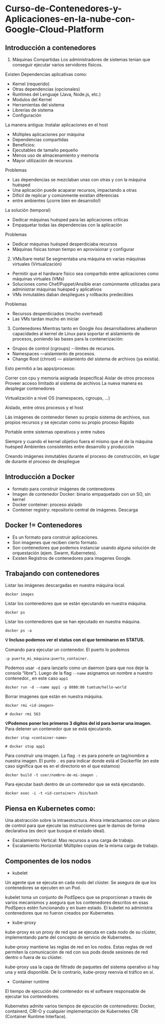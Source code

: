 # Curso-de-Contenedores-y-Aplicaciones-en-la-nube-con-Google-Cloud-Platform

## Introducción a contenedores

1. Máquinas Compartidas
   Los administradores de sistemas tenian que conseguir ejecutar varios servidores físicos.

Existen Dependencias aplicativas como:

- Kernel (requerido)
- Otras dependencias (opcionales)
- Runtimes del Lenguaje (Java, Node.js, etc.)
- Modulos del Kernel
- Herramientas del sistema
- Librerías de sistema
- Configuración

La manera antigua: Instalar aplicaciones en el host

- Múltiples aplicaciones por máquina
- Dependencias compartidas
- Beneficios:
- Ejecutables de tamaño pequeño
- Menos uso de almacenamiento y memoria
- Mayor utilización de recursos

Problemas

- Las dependencias se mezclaban unas con otras y con la máquina huésped
- Una aplicación puede acaparar recursos, impactando a otras
- Difícil de replicar y comúnmente existían diferencias
- entre ambientes (¡corre bien en desarrollo!)

La solución (temporal)

- Dedicar máquinas huésped para las aplicaciones críticas
- Empaquetar todas las dependencias con la aplicación

Problemas

- Dedicar máquinas huésped desperdiciaba recursos
- Máquinas físicas toman tiempo en aprovisionar y configurar

2. VMs/bare metal
   Se segmentaba una máquina en varias máquinas virtuales (Virtualización)

- Permitir que el hardware físico sea compartido entre aplicaciones
  como máquinas virtuales (VMs)
- Soluciones como Chef/Puppet/Ansible eran comúnmente utilizadas
  para administrar máquinas huésped y aplicativos
- VMs inmutables daban despliegues y rollbacks predecibles

Problemas

- Recursos desperdiciados (mucho overhead)
- Las VMs tardan mucho en iniciar

3.  Contenedores
    Mientras tanto en Google ños desarrolladores añadieron capacidades al kernel de Linux para soportar el aislamiento de procesos, poniendo las bases para la contenerización:

- Grupos de control (cgroups) --límites de recursos.
- Namespaces —aislamiento de procesos.
- Change Root (chroot) — aislamiento del sistema de archivos (ya existía).

Esto permitió a las apps/procesos:

Correr con cpu y memoria asignada (específica)
Aislar de otros procesos
Proveer acceso limitado al sistema de archivos
La nueva manera es desplegar contenedores

Virtualización a nivel OS (namespaces, cgroups, …)

Aislado, entre otros procesos y el host

Lás imágenes de contenedor tienen su propio sistema de archivos, sus propios recursos y se ejecutan como su propio proceso
Rápido

Portable entre sistemas operativos y entre nubes

Siempre y cuando el kernel objetivo fuera el mismo que el de la máquina huésped
Ambientes consistentes entre desarrollo y producción

Creando imágenes inmutables durante el proceso de construcción, en lugar de durante el proceso de despliegue

## Introducción a Docker

- formato para construir imágenes de contenedores
- Imagen de contenedor Docker: binario empaquetado con un SO, sin kernel
- Docker conteiner: proceso aislado
- Conteiner registry: repositorio central de imágenes. Descarga

## Docker != Contenedores

- Es un formato para construir aplicaciones.
- Son imagenes que reciben cierto formato.
- Son contenedores que podemos instanciar usando alguna solución de orquestación (ejem. Swarm, Kubernetes).
- Existen Registros de contenedores para imagenes Google.

## Trabajando con contenedores

Listar las imágenes descargadas en nuestra máquina local.

```
docker images
```

Listar los contenedores que se están ejecutando en nuestra máquina.

```
docker ps
```

Listar los contenedores que se han ejecutado en nuestra máquina.

```
docker ps -a
```

**💡 Incluso podemos ver el status con el que terminaron en STATUS.**

Comando para ejecutar un contenedor.
El puerto lo podemos

```
-p puerto_mi_máquina:puerto_container.
```

Podemos usar `-d` para lanzarlo como un daemon (para que nos deje la consola “libre”).
Luego de la flag `--name` asignamos un nombre a nuestro contenedor., en este caso `app1`

```
docker run -d --name app1 -p 8080:80 tumtum/hello-world
```

Borrar imagenes que están en nuestra máquina.

```
docker rmi <id-imagen>

# docker rmi 563
```

**💡Podemos poner los primeros 3 dígitos del id para borrar una imagen.**
Para detener un contenedor que se está ejecutando.

```
docker stop <container-name>

# docker stop app1
```

Para construir una imagen.
La flag `-t` es para ponerle un tag/nombre a nuestra imagen.
El punto `.` es para indicar donde está el Dockerfile (en este caso significa que es en el directorio en el que estamos)

```
docker build -t user/nombre-de-mi-imagen .
```

Para ejecutar bash dentro de un contenedor que se está ejecutando.

```
docker exec -i -t <id-container> /bin/bash
```

## Piensa en Kubernetes como:

Una abstracción sobre la intraestructura. Ahora interactuamos con un plano de control para que ejecute las instrucciones que le damos de forma declarativa (es decir que busque el estado ideal).

- Escalamiento Vertical: Mas recursos a una carga de trabajo.
- Escalamiento Horizontal: Múltiples copias de la misma carga de trabajo.

## Componentes de los nodos

- kubelet

Un agente que se ejecuta en cada nodo del clúster. Se asegura de que los contenedores se ejecuten en un Pod.

kubelet toma un conjunto de PodSpecs que se proporcionan a través de varios mecanismos y asegura que los contenedores descritos en esas PodSpecs estén funcionando y en buen estado. El kubelet no administra contenedores que no fueron creados por Kubernetes.

- kube-proxy

kube-proxy es un proxy de red que se ejecuta en cada nodo de su clúster, implementando parte del concepto de servicio de Kubernetes.

kube-proxy mantiene las reglas de red en los nodos. Estas reglas de red permiten la comunicación de red con sus pods desde sesiones de red dentro o fuera de su clúster.

kube-proxy usa la capa de filtrado de paquetes del sistema operativo si hay una y está disponible. De lo contrario, kube-proxy reenvía el tráfico en sí.

- Container runtime

El tiempo de ejecución del contenedor es el software responsable de ejecutar los contenedores.

Kubernetes admite varios tiempos de ejecución de contenedores: Docker, containerd, CRI-O y cualquier implementación de Kubernetes CRI (Container Runtime Interface).
